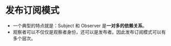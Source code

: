 发布订阅模式
===========
*   一个典型的特点就是：Subject 和 Observer 是**一对多的依赖关系**。
*   观察者可以不仅仅是观察者身份，还可以是发布者。因此发布订阅模式可以有多个层次。